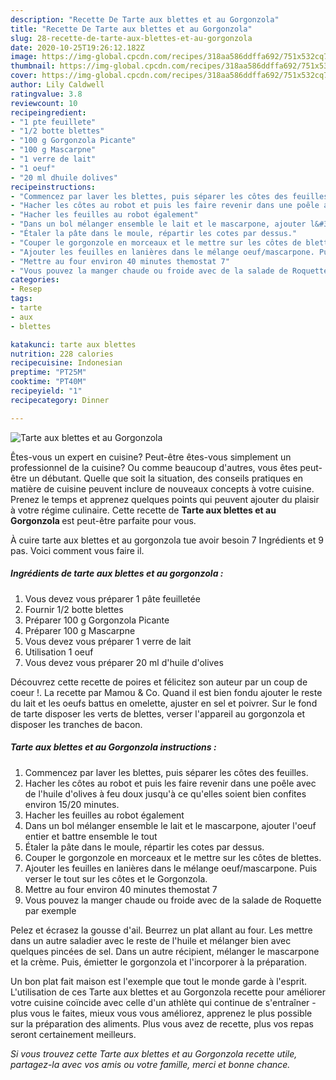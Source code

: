 ```yaml
---
description: "Recette De Tarte aux blettes et au Gorgonzola"
title: "Recette De Tarte aux blettes et au Gorgonzola"
slug: 28-recette-de-tarte-aux-blettes-et-au-gorgonzola
date: 2020-10-25T19:26:12.182Z
image: https://img-global.cpcdn.com/recipes/318aa586ddffa692/751x532cq70/tarte-aux-blettes-et-au-gorgonzola-photo-principale-de-la-recette.jpg
thumbnail: https://img-global.cpcdn.com/recipes/318aa586ddffa692/751x532cq70/tarte-aux-blettes-et-au-gorgonzola-photo-principale-de-la-recette.jpg
cover: https://img-global.cpcdn.com/recipes/318aa586ddffa692/751x532cq70/tarte-aux-blettes-et-au-gorgonzola-photo-principale-de-la-recette.jpg
author: Lily Caldwell
ratingvalue: 3.8
reviewcount: 10
recipeingredient:
- "1 pte feuillete"
- "1/2 botte blettes"
- "100 g Gorgonzola Picante"
- "100 g Mascarpne"
- "1 verre de lait"
- "1 oeuf"
- "20 ml dhuile dolives"
recipeinstructions:
- "Commencez par laver les blettes, puis séparer les côtes des feuilles."
- "Hacher les côtes au robot et puis les faire revenir dans une poêle avec de l&#39;huile d&#39;olives à feu doux jusqu&#39;à ce qu&#39;elles soient bien confites environ 15/20 minutes."
- "Hacher les feuilles au robot également"
- "Dans un bol mélanger ensemble le lait et le mascarpone, ajouter l&#39;oeuf entier et battre ensemble le tout"
- "Étaler la pâte dans le moule, répartir les cotes par dessus."
- "Couper le gorgonzole en morceaux et le mettre sur les côtes de blettes."
- "Ajouter les feuilles en lanières dans le mélange oeuf/mascarpone. Puis verser le tout sur les côtes et le Gorgonzola."
- "Mettre au four environ 40 minutes themostat 7"
- "Vous pouvez la manger chaude ou froide avec de la salade de Roquette par exemple"
categories:
- Resep
tags:
- tarte
- aux
- blettes

katakunci: tarte aux blettes 
nutrition: 228 calories
recipecuisine: Indonesian
preptime: "PT25M"
cooktime: "PT40M"
recipeyield: "1"
recipecategory: Dinner

---
```



![Tarte aux blettes et au Gorgonzola](https://img-global.cpcdn.com/recipes/318aa586ddffa692/751x532cq70/tarte-aux-blettes-et-au-gorgonzola-photo-principale-de-la-recette.jpg)

Êtes-vous un expert en cuisine? Peut-être êtes-vous simplement un professionnel de la cuisine? Ou comme beaucoup d'autres, vous êtes peut-être un débutant. Quelle que soit la situation, des conseils pratiques en matière de cuisine peuvent inclure de nouveaux concepts à votre cuisine. Prenez le temps et apprenez quelques points qui peuvent ajouter du plaisir à votre régime culinaire. Cette recette de <strong> Tarte aux blettes et au Gorgonzola </strong> est peut-être parfaite pour vous.

<!--inarticleads1-->

À cuire tarte aux blettes et au gorgonzola tue avoir besoin 7 Ingrédients et 9 pas. Voici comment vous faire il.

##### Ingrédients de tarte aux blettes et au gorgonzola :

1. Vous devez vous préparer 1 pâte feuilletée
1. Fournir 1/2 botte blettes
1. Préparer 100 g Gorgonzola Picante
1. Préparer 100 g Mascarpne
1. Vous devez vous préparer 1 verre de lait
1. Utilisation 1 oeuf
1. Vous devez vous préparer 20 ml d&#39;huile d&#39;olives


Découvrez cette recette de poires et félicitez son auteur par un coup de coeur !. La recette par Mamou &amp; Co. Quand il est bien fondu ajouter le reste du lait et les oeufs battus en omelette, ajuster en sel et poivrer. Sur le fond de tarte disposer les verts de blettes, verser l&#39;appareil au gorgonzola et disposer les tranches de bacon. 

<!--inarticleads2-->

##### Tarte aux blettes et au Gorgonzola instructions :

1. Commencez par laver les blettes, puis séparer les côtes des feuilles.
1. Hacher les côtes au robot et puis les faire revenir dans une poêle avec de l&#39;huile d&#39;olives à feu doux jusqu&#39;à ce qu&#39;elles soient bien confites environ 15/20 minutes.
1. Hacher les feuilles au robot également
1. Dans un bol mélanger ensemble le lait et le mascarpone, ajouter l&#39;oeuf entier et battre ensemble le tout
1. Étaler la pâte dans le moule, répartir les cotes par dessus.
1. Couper le gorgonzole en morceaux et le mettre sur les côtes de blettes.
1. Ajouter les feuilles en lanières dans le mélange oeuf/mascarpone. Puis verser le tout sur les côtes et le Gorgonzola.
1. Mettre au four environ 40 minutes themostat 7
1. Vous pouvez la manger chaude ou froide avec de la salade de Roquette par exemple


Pelez et écrasez la gousse d&#39;ail. Beurrez un plat allant au four. Les mettre dans un autre saladier avec le reste de l&#39;huile et mélanger bien avec quelques pincées de sel. Dans un autre récipient, mélanger le mascarpone et la crème. Puis, émietter le gorgonzola et l&#39;incorporer à la préparation. 

<!--inarticleads1-->

<p>
Un bon plat fait maison est l'exemple que tout le monde garde à l'esprit. L'utilisation de ces Tarte aux blettes et au Gorgonzola recette pour améliorer votre cuisine coïncide avec celle d'un athlète qui continue de s'entraîner - plus vous le faites, mieux vous vous améliorez, apprenez le plus possible sur la préparation des aliments. Plus vous avez de recette, plus vos repas seront certainement meilleurs.
</p>

<p>
<i>Si vous trouvez cette Tarte aux blettes et au Gorgonzola recette utile, partagez-la avec vos amis ou votre famille, merci et bonne chance.</i>
</p>
